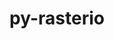 ---
title: "py-rasterio"
layout: cache
categories: [package, develop]
meta: {"versions": ["1.3.2", "1.3.3", "1.3.4", "1.3.6", "1.3.7", "1.3.8"], "compilers": ["apple-clang@=14.0.0", "apple-clang@=14.0.3", "gcc@=11.3.0", "gcc@=7.3.1"], "oss": ["amzn2", "ubuntu22.04", "ventura"], "platforms": ["darwin", "linux"], "targets": ["aarch64", "ivybridge", "x86_64_v3", "x86_64_v4"], "stacks": ["ml-darwin-aarch64-mps", "ml-linux-x86_64-cpu", "ml-linux-x86_64-cuda", "root"], "num_specs": 68, "num_specs_by_stack": {"ml-darwin-aarch64-mps": 16, "root": 68, "ml-linux-x86_64-cuda": 21, "ml-linux-x86_64-cpu": 20}}
spec_details: [{"hash": "verskf3cfyuo5dvygj7vzb4c7wmby4br", "compiler": "apple-clang@=14.0.0", "versions": ["1.3.8"], "os": "ventura", "platform": "darwin", "target": "aarch64", "variants": ["build_system=python_pip"], "stacks": ["ml-darwin-aarch64-mps", "root"], "size": "-", "tarball": "https://binaries.spack.io/develop/build_cache/darwin-ventura-aarch64/apple-clang-14.0.0/py-rasterio-1.3.8/darwin-ventura-aarch64-apple-clang-14.0.0-py-rasterio-1.3.8-verskf3cfyuo5dvygj7vzb4c7wmby4br.spack"}, {"hash": "72domgr2txapcfyelpxsgydltflsjhiy", "compiler": "apple-clang@=14.0.0", "versions": ["1.3.8"], "os": "ventura", "platform": "darwin", "target": "aarch64", "variants": ["build_system=python_pip"], "stacks": ["ml-darwin-aarch64-mps", "root"], "size": "-", "tarball": "https://binaries.spack.io/develop/build_cache/darwin-ventura-aarch64/apple-clang-14.0.0/py-rasterio-1.3.8/darwin-ventura-aarch64-apple-clang-14.0.0-py-rasterio-1.3.8-72domgr2txapcfyelpxsgydltflsjhiy.spack"}, {"hash": "qhtvplr6qafb4w4joqg667ehcxhsvhcb", "compiler": "apple-clang@=14.0.0", "versions": ["1.3.7"], "os": "ventura", "platform": "darwin", "target": "aarch64", "variants": ["build_system=python_pip"], "stacks": ["ml-darwin-aarch64-mps", "root"], "size": "-", "tarball": "https://binaries.spack.io/develop/build_cache/darwin-ventura-aarch64/apple-clang-14.0.0/py-rasterio-1.3.7/darwin-ventura-aarch64-apple-clang-14.0.0-py-rasterio-1.3.7-qhtvplr6qafb4w4joqg667ehcxhsvhcb.spack"}, {"hash": "kxmramcv3vth4bhilkgdaee2spufalu2", "compiler": "apple-clang@=14.0.0", "versions": ["1.3.7"], "os": "ventura", "platform": "darwin", "target": "aarch64", "variants": ["build_system=python_pip"], "stacks": ["ml-darwin-aarch64-mps", "root"], "size": "-", "tarball": "https://binaries.spack.io/develop/build_cache/darwin-ventura-aarch64/apple-clang-14.0.0/py-rasterio-1.3.7/darwin-ventura-aarch64-apple-clang-14.0.0-py-rasterio-1.3.7-kxmramcv3vth4bhilkgdaee2spufalu2.spack"}, {"hash": "tfjew2kyms65skmnf3iudbyf5mrwfhbr", "compiler": "apple-clang@=14.0.3", "versions": ["1.3.8"], "os": "ventura", "platform": "darwin", "target": "aarch64", "variants": ["build_system=python_pip"], "stacks": ["ml-darwin-aarch64-mps", "root"], "size": "-", "tarball": "https://binaries.spack.io/develop/build_cache/darwin-ventura-aarch64/apple-clang-14.0.3/py-rasterio-1.3.8/darwin-ventura-aarch64-apple-clang-14.0.3-py-rasterio-1.3.8-tfjew2kyms65skmnf3iudbyf5mrwfhbr.spack"}, {"hash": "qecypadprta3fx3xhphrnc5jtaf6vfut", "compiler": "apple-clang@=14.0.3", "versions": ["1.3.7"], "os": "ventura", "platform": "darwin", "target": "aarch64", "variants": ["build_system=python_pip"], "stacks": ["ml-darwin-aarch64-mps", "root"], "size": "-", "tarball": "https://binaries.spack.io/develop/build_cache/darwin-ventura-aarch64/apple-clang-14.0.3/py-rasterio-1.3.7/darwin-ventura-aarch64-apple-clang-14.0.3-py-rasterio-1.3.7-qecypadprta3fx3xhphrnc5jtaf6vfut.spack"}, {"hash": "7p6aghbkm3dwllwuaobbdw5isp23ymyi", "compiler": "apple-clang@=14.0.3", "versions": ["1.3.8"], "os": "ventura", "platform": "darwin", "target": "aarch64", "variants": ["build_system=python_pip"], "stacks": ["ml-darwin-aarch64-mps", "root"], "size": "-", "tarball": "https://binaries.spack.io/develop/build_cache/darwin-ventura-aarch64/apple-clang-14.0.3/py-rasterio-1.3.8/darwin-ventura-aarch64-apple-clang-14.0.3-py-rasterio-1.3.8-7p6aghbkm3dwllwuaobbdw5isp23ymyi.spack"}, {"hash": "p7uvedxmdjs25diwajcqo4jyijcmmuul", "compiler": "apple-clang@=14.0.3", "versions": ["1.3.8"], "os": "ventura", "platform": "darwin", "target": "aarch64", "variants": ["build_system=python_pip"], "stacks": ["ml-darwin-aarch64-mps", "root"], "size": "-", "tarball": "https://binaries.spack.io/develop/build_cache/darwin-ventura-aarch64/apple-clang-14.0.3/py-rasterio-1.3.8/darwin-ventura-aarch64-apple-clang-14.0.3-py-rasterio-1.3.8-p7uvedxmdjs25diwajcqo4jyijcmmuul.spack"}, {"hash": "4blf3ekrzydmso6qji65ugzvmyeegopc", "compiler": "apple-clang@=14.0.3", "versions": ["1.3.8"], "os": "ventura", "platform": "darwin", "target": "aarch64", "variants": ["build_system=python_pip"], "stacks": ["ml-darwin-aarch64-mps", "root"], "size": "-", "tarball": "https://binaries.spack.io/develop/build_cache/darwin-ventura-aarch64/apple-clang-14.0.3/py-rasterio-1.3.8/darwin-ventura-aarch64-apple-clang-14.0.3-py-rasterio-1.3.8-4blf3ekrzydmso6qji65ugzvmyeegopc.spack"}, {"hash": "2ldw4mdurl7j2qdq67nuldqc656hesld", "compiler": "apple-clang@=14.0.3", "versions": ["1.3.8"], "os": "ventura", "platform": "darwin", "target": "aarch64", "variants": ["build_system=python_pip"], "stacks": ["ml-darwin-aarch64-mps", "root"], "size": "-", "tarball": "https://binaries.spack.io/develop/build_cache/darwin-ventura-aarch64/apple-clang-14.0.3/py-rasterio-1.3.8/darwin-ventura-aarch64-apple-clang-14.0.3-py-rasterio-1.3.8-2ldw4mdurl7j2qdq67nuldqc656hesld.spack"}, {"hash": "74ee3grfcvbhvkboibj7gx4ovswxv4vg", "compiler": "apple-clang@=14.0.3", "versions": ["1.3.8"], "os": "ventura", "platform": "darwin", "target": "aarch64", "variants": ["build_system=python_pip"], "stacks": ["ml-darwin-aarch64-mps", "root"], "size": "-", "tarball": "https://binaries.spack.io/develop/build_cache/darwin-ventura-aarch64/apple-clang-14.0.3/py-rasterio-1.3.8/darwin-ventura-aarch64-apple-clang-14.0.3-py-rasterio-1.3.8-74ee3grfcvbhvkboibj7gx4ovswxv4vg.spack"}, {"hash": "lludnqgkxudmw6wd2xzqvl4osktcqkys", "compiler": "apple-clang@=14.0.3", "versions": ["1.3.7"], "os": "ventura", "platform": "darwin", "target": "aarch64", "variants": ["build_system=python_pip"], "stacks": ["ml-darwin-aarch64-mps", "root"], "size": "-", "tarball": "https://binaries.spack.io/develop/build_cache/darwin-ventura-aarch64/apple-clang-14.0.3/py-rasterio-1.3.7/darwin-ventura-aarch64-apple-clang-14.0.3-py-rasterio-1.3.7-lludnqgkxudmw6wd2xzqvl4osktcqkys.spack"}, {"hash": "bjmj5kktzltpm23nth7ff7ts6b3o6rxb", "compiler": "apple-clang@=14.0.3", "versions": ["1.3.8"], "os": "ventura", "platform": "darwin", "target": "aarch64", "variants": ["build_system=python_pip"], "stacks": ["ml-darwin-aarch64-mps", "root"], "size": "-", "tarball": "https://binaries.spack.io/develop/build_cache/darwin-ventura-aarch64/apple-clang-14.0.3/py-rasterio-1.3.8/darwin-ventura-aarch64-apple-clang-14.0.3-py-rasterio-1.3.8-bjmj5kktzltpm23nth7ff7ts6b3o6rxb.spack"}, {"hash": "irtwvfc6srgfvzlpen3d2rhgm26xyf5a", "compiler": "apple-clang@=14.0.3", "versions": ["1.3.8"], "os": "ventura", "platform": "darwin", "target": "aarch64", "variants": ["build_system=python_pip"], "stacks": ["ml-darwin-aarch64-mps", "root"], "size": "-", "tarball": "https://binaries.spack.io/develop/build_cache/darwin-ventura-aarch64/apple-clang-14.0.3/py-rasterio-1.3.8/darwin-ventura-aarch64-apple-clang-14.0.3-py-rasterio-1.3.8-irtwvfc6srgfvzlpen3d2rhgm26xyf5a.spack"}, {"hash": "7eeqyq5zlygl3jimqnt6rmediqj7acop", "compiler": "apple-clang@=14.0.3", "versions": ["1.3.8"], "os": "ventura", "platform": "darwin", "target": "aarch64", "variants": ["build_system=python_pip"], "stacks": ["ml-darwin-aarch64-mps", "root"], "size": "-", "tarball": "https://binaries.spack.io/develop/build_cache/darwin-ventura-aarch64/apple-clang-14.0.3/py-rasterio-1.3.8/darwin-ventura-aarch64-apple-clang-14.0.3-py-rasterio-1.3.8-7eeqyq5zlygl3jimqnt6rmediqj7acop.spack"}, {"hash": "gif4hfx7pqtoejlqnl5tjijfleepvl3o", "compiler": "apple-clang@=14.0.3", "versions": ["1.3.8"], "os": "ventura", "platform": "darwin", "target": "aarch64", "variants": ["build_system=python_pip"], "stacks": ["ml-darwin-aarch64-mps", "root"], "size": "-", "tarball": "https://binaries.spack.io/develop/build_cache/darwin-ventura-aarch64/apple-clang-14.0.3/py-rasterio-1.3.8/darwin-ventura-aarch64-apple-clang-14.0.3-py-rasterio-1.3.8-gif4hfx7pqtoejlqnl5tjijfleepvl3o.spack"}, {"hash": "t2pfvtms36witllahj3iufedu4xl7jrm", "compiler": "gcc@=7.3.1", "versions": ["1.3.4"], "os": "amzn2", "platform": "linux", "target": "ivybridge", "variants": ["build_system=python_pip"], "stacks": ["root"], "size": "-", "tarball": "https://binaries.spack.io/develop/build_cache/linux-amzn2-ivybridge/gcc-7.3.1/py-rasterio-1.3.4/linux-amzn2-ivybridge-gcc-7.3.1-py-rasterio-1.3.4-t2pfvtms36witllahj3iufedu4xl7jrm.spack"}, {"hash": "g3dn2o5z5wli5lbi7p5nwlu6msdhmwzy", "compiler": "gcc@=7.3.1", "versions": ["1.3.4"], "os": "amzn2", "platform": "linux", "target": "ivybridge", "variants": ["build_system=python_pip"], "stacks": ["root"], "size": "-", "tarball": "https://binaries.spack.io/develop/build_cache/linux-amzn2-ivybridge/gcc-7.3.1/py-rasterio-1.3.4/linux-amzn2-ivybridge-gcc-7.3.1-py-rasterio-1.3.4-g3dn2o5z5wli5lbi7p5nwlu6msdhmwzy.spack"}, {"hash": "m5xigfjo2iufu6k3foow5px773mdjcwm", "compiler": "gcc@=7.3.1", "versions": ["1.3.4"], "os": "amzn2", "platform": "linux", "target": "ivybridge", "variants": ["build_system=python_pip"], "stacks": ["root"], "size": "-", "tarball": "https://binaries.spack.io/develop/build_cache/linux-amzn2-ivybridge/gcc-7.3.1/py-rasterio-1.3.4/linux-amzn2-ivybridge-gcc-7.3.1-py-rasterio-1.3.4-m5xigfjo2iufu6k3foow5px773mdjcwm.spack"}, {"hash": "vpgtbk2qoh7o66j2wtqpny4h7pqoiwre", "compiler": "gcc@=7.3.1", "versions": ["1.3.4"], "os": "amzn2", "platform": "linux", "target": "ivybridge", "variants": ["build_system=python_pip"], "stacks": ["root"], "size": "-", "tarball": "https://binaries.spack.io/develop/build_cache/linux-amzn2-ivybridge/gcc-7.3.1/py-rasterio-1.3.4/linux-amzn2-ivybridge-gcc-7.3.1-py-rasterio-1.3.4-vpgtbk2qoh7o66j2wtqpny4h7pqoiwre.spack"}, {"hash": "wz2bzzhvmj4mnlqbi6sbbeeq5w42evv6", "compiler": "gcc@=7.3.1", "versions": ["1.3.4"], "os": "amzn2", "platform": "linux", "target": "x86_64_v3", "variants": ["build_system=python_pip"], "stacks": ["root"], "size": "-", "tarball": "https://binaries.spack.io/develop/build_cache/linux-amzn2-x86_64_v3/gcc-7.3.1/py-rasterio-1.3.4/linux-amzn2-x86_64_v3-gcc-7.3.1-py-rasterio-1.3.4-wz2bzzhvmj4mnlqbi6sbbeeq5w42evv6.spack"}, {"hash": "xsky6dgyzpqwqkuzo6umzvqxw575beez", "compiler": "gcc@=7.3.1", "versions": ["1.3.4"], "os": "amzn2", "platform": "linux", "target": "x86_64_v3", "variants": ["build_system=python_pip"], "stacks": ["root"], "size": "-", "tarball": "https://binaries.spack.io/develop/build_cache/linux-amzn2-x86_64_v3/gcc-7.3.1/py-rasterio-1.3.4/linux-amzn2-x86_64_v3-gcc-7.3.1-py-rasterio-1.3.4-xsky6dgyzpqwqkuzo6umzvqxw575beez.spack"}, {"hash": "rwteernduyt75gcebdzuy6xdjhtch4hn", "compiler": "gcc@=7.3.1", "versions": ["1.3.4"], "os": "amzn2", "platform": "linux", "target": "x86_64_v3", "variants": ["build_system=python_pip"], "stacks": ["root"], "size": "-", "tarball": "https://binaries.spack.io/develop/build_cache/linux-amzn2-x86_64_v3/gcc-7.3.1/py-rasterio-1.3.4/linux-amzn2-x86_64_v3-gcc-7.3.1-py-rasterio-1.3.4-rwteernduyt75gcebdzuy6xdjhtch4hn.spack"}, {"hash": "2iu2egh4tmscbe6ee6vtsz6giua75l7m", "compiler": "gcc@=7.3.1", "versions": ["1.3.6"], "os": "amzn2", "platform": "linux", "target": "x86_64_v3", "variants": ["build_system=python_pip"], "stacks": ["root", "ml-linux-x86_64-cuda", "ml-linux-x86_64-cpu"], "size": "-", "tarball": "https://binaries.spack.io/develop/build_cache/linux-amzn2-x86_64_v3/gcc-7.3.1/py-rasterio-1.3.6/linux-amzn2-x86_64_v3-gcc-7.3.1-py-rasterio-1.3.6-2iu2egh4tmscbe6ee6vtsz6giua75l7m.spack"}, {"hash": "auupo6wqcuyohivzp6d3nshzlpwbnwia", "compiler": "gcc@=7.3.1", "versions": ["1.3.3"], "os": "amzn2", "platform": "linux", "target": "x86_64_v3", "variants": ["build_system=python_pip"], "stacks": ["root"], "size": "-", "tarball": "https://binaries.spack.io/develop/build_cache/linux-amzn2-x86_64_v3/gcc-7.3.1/py-rasterio-1.3.3/linux-amzn2-x86_64_v3-gcc-7.3.1-py-rasterio-1.3.3-auupo6wqcuyohivzp6d3nshzlpwbnwia.spack"}, {"hash": "fugjpegih4yu4mtv3zzdrwjwuxvewxfq", "compiler": "gcc@=7.3.1", "versions": ["1.3.3"], "os": "amzn2", "platform": "linux", "target": "x86_64_v3", "variants": [], "stacks": ["root"], "size": "-", "tarball": "https://binaries.spack.io/develop/build_cache/linux-amzn2-x86_64_v3/gcc-7.3.1/py-rasterio-1.3.3/linux-amzn2-x86_64_v3-gcc-7.3.1-py-rasterio-1.3.3-fugjpegih4yu4mtv3zzdrwjwuxvewxfq.spack"}, {"hash": "f6a56r5jt53o2wdpeotbn37u3halhelg", "compiler": "gcc@=7.3.1", "versions": ["1.3.3"], "os": "amzn2", "platform": "linux", "target": "x86_64_v3", "variants": ["build_system=python_pip"], "stacks": ["root"], "size": "-", "tarball": "https://binaries.spack.io/develop/build_cache/linux-amzn2-x86_64_v3/gcc-7.3.1/py-rasterio-1.3.3/linux-amzn2-x86_64_v3-gcc-7.3.1-py-rasterio-1.3.3-f6a56r5jt53o2wdpeotbn37u3halhelg.spack"}, {"hash": "ekzzfubormpuvyon3gdwp445fzetzz65", "compiler": "gcc@=7.3.1", "versions": ["1.3.3"], "os": "amzn2", "platform": "linux", "target": "x86_64_v3", "variants": ["build_system=python_pip"], "stacks": ["root"], "size": "-", "tarball": "https://binaries.spack.io/develop/build_cache/linux-amzn2-x86_64_v3/gcc-7.3.1/py-rasterio-1.3.3/linux-amzn2-x86_64_v3-gcc-7.3.1-py-rasterio-1.3.3-ekzzfubormpuvyon3gdwp445fzetzz65.spack"}, {"hash": "aa5zlz2kuwkqkwm7mkrczsytcfuanzzg", "compiler": "gcc@=7.3.1", "versions": ["1.3.3"], "os": "amzn2", "platform": "linux", "target": "x86_64_v3", "variants": [], "stacks": ["root"], "size": "-", "tarball": "https://binaries.spack.io/develop/build_cache/linux-amzn2-x86_64_v3/gcc-7.3.1/py-rasterio-1.3.3/linux-amzn2-x86_64_v3-gcc-7.3.1-py-rasterio-1.3.3-aa5zlz2kuwkqkwm7mkrczsytcfuanzzg.spack"}, {"hash": "otwwj7vckqtwwpkkuul7cw5a7rriarsn", "compiler": "gcc@=7.3.1", "versions": ["1.3.3"], "os": "amzn2", "platform": "linux", "target": "x86_64_v3", "variants": ["build_system=python_pip"], "stacks": ["root"], "size": "-", "tarball": "https://binaries.spack.io/develop/build_cache/linux-amzn2-x86_64_v3/gcc-7.3.1/py-rasterio-1.3.3/linux-amzn2-x86_64_v3-gcc-7.3.1-py-rasterio-1.3.3-otwwj7vckqtwwpkkuul7cw5a7rriarsn.spack"}, {"hash": "eamjgt3dnfcuajkskgtpazvcvhbcje2h", "compiler": "gcc@=7.3.1", "versions": ["1.3.3"], "os": "amzn2", "platform": "linux", "target": "x86_64_v3", "variants": ["build_system=python_pip"], "stacks": ["root"], "size": "-", "tarball": "https://binaries.spack.io/develop/build_cache/linux-amzn2-x86_64_v3/gcc-7.3.1/py-rasterio-1.3.3/linux-amzn2-x86_64_v3-gcc-7.3.1-py-rasterio-1.3.3-eamjgt3dnfcuajkskgtpazvcvhbcje2h.spack"}, {"hash": "zfommprhhj7cfytgkxv57lbm7gv3s5jw", "compiler": "gcc@=7.3.1", "versions": ["1.3.4"], "os": "amzn2", "platform": "linux", "target": "x86_64_v3", "variants": ["build_system=python_pip"], "stacks": ["root"], "size": "-", "tarball": "https://binaries.spack.io/develop/build_cache/linux-amzn2-x86_64_v3/gcc-7.3.1/py-rasterio-1.3.4/linux-amzn2-x86_64_v3-gcc-7.3.1-py-rasterio-1.3.4-zfommprhhj7cfytgkxv57lbm7gv3s5jw.spack"}, {"hash": "vcat5mfmbuvlclm36iwzdlnor4jtmj5a", "compiler": "gcc@=7.3.1", "versions": ["1.3.2"], "os": "amzn2", "platform": "linux", "target": "x86_64_v4", "variants": [], "stacks": ["root"], "size": "-", "tarball": "https://binaries.spack.io/develop/build_cache/linux-amzn2-x86_64_v4/gcc-7.3.1/py-rasterio-1.3.2/linux-amzn2-x86_64_v4-gcc-7.3.1-py-rasterio-1.3.2-vcat5mfmbuvlclm36iwzdlnor4jtmj5a.spack"}, {"hash": "lyhjoknbe7artuszajf3lk5n5cccxz4e", "compiler": "gcc@=11.3.0", "versions": ["1.3.6"], "os": "ubuntu22.04", "platform": "linux", "target": "x86_64_v3", "variants": ["build_system=python_pip"], "stacks": ["root", "ml-linux-x86_64-cuda"], "size": "-", "tarball": "https://binaries.spack.io/develop/build_cache/linux-ubuntu22.04-x86_64_v3/gcc-11.3.0/py-rasterio-1.3.6/linux-ubuntu22.04-x86_64_v3-gcc-11.3.0-py-rasterio-1.3.6-lyhjoknbe7artuszajf3lk5n5cccxz4e.spack"}, {"hash": "elm2bu7ictzfyflwnkoito7gwhalokym", "compiler": "gcc@=11.3.0", "versions": ["1.3.8"], "os": "ubuntu22.04", "platform": "linux", "target": "x86_64_v3", "variants": ["build_system=python_pip"], "stacks": ["root", "ml-linux-x86_64-cpu"], "size": "-", "tarball": "https://binaries.spack.io/develop/build_cache/linux-ubuntu22.04-x86_64_v3/gcc-11.3.0/py-rasterio-1.3.8/linux-ubuntu22.04-x86_64_v3-gcc-11.3.0-py-rasterio-1.3.8-elm2bu7ictzfyflwnkoito7gwhalokym.spack"}, {"hash": "gxucuoqojlztxxudh3wr3obeowzihdtu", "compiler": "gcc@=11.3.0", "versions": ["1.3.8"], "os": "ubuntu22.04", "platform": "linux", "target": "x86_64_v3", "variants": ["build_system=python_pip"], "stacks": ["root", "ml-linux-x86_64-cuda"], "size": "-", "tarball": "https://binaries.spack.io/develop/build_cache/linux-ubuntu22.04-x86_64_v3/gcc-11.3.0/py-rasterio-1.3.8/linux-ubuntu22.04-x86_64_v3-gcc-11.3.0-py-rasterio-1.3.8-gxucuoqojlztxxudh3wr3obeowzihdtu.spack"}, {"hash": "cibzafifdznnwwaxltgrge4l7s64px2v", "compiler": "gcc@=11.3.0", "versions": ["1.3.6"], "os": "ubuntu22.04", "platform": "linux", "target": "x86_64_v3", "variants": ["build_system=python_pip"], "stacks": ["root", "ml-linux-x86_64-cuda", "ml-linux-x86_64-cpu"], "size": "-", "tarball": "https://binaries.spack.io/develop/build_cache/linux-ubuntu22.04-x86_64_v3/gcc-11.3.0/py-rasterio-1.3.6/linux-ubuntu22.04-x86_64_v3-gcc-11.3.0-py-rasterio-1.3.6-cibzafifdznnwwaxltgrge4l7s64px2v.spack"}, {"hash": "mieptpgxndz7wdnbkfgghxsq775yocja", "compiler": "gcc@=11.3.0", "versions": ["1.3.8"], "os": "ubuntu22.04", "platform": "linux", "target": "x86_64_v3", "variants": ["build_system=python_pip"], "stacks": ["root", "ml-linux-x86_64-cuda"], "size": "-", "tarball": "https://binaries.spack.io/develop/build_cache/linux-ubuntu22.04-x86_64_v3/gcc-11.3.0/py-rasterio-1.3.8/linux-ubuntu22.04-x86_64_v3-gcc-11.3.0-py-rasterio-1.3.8-mieptpgxndz7wdnbkfgghxsq775yocja.spack"}, {"hash": "as6l47vuye2oiy5xryxl4c4h2yzfdhdm", "compiler": "gcc@=11.3.0", "versions": ["1.3.8"], "os": "ubuntu22.04", "platform": "linux", "target": "x86_64_v3", "variants": ["build_system=python_pip"], "stacks": ["root", "ml-linux-x86_64-cpu"], "size": "-", "tarball": "https://binaries.spack.io/develop/build_cache/linux-ubuntu22.04-x86_64_v3/gcc-11.3.0/py-rasterio-1.3.8/linux-ubuntu22.04-x86_64_v3-gcc-11.3.0-py-rasterio-1.3.8-as6l47vuye2oiy5xryxl4c4h2yzfdhdm.spack"}, {"hash": "looyz62tbvdryakv7cuoahu45m4tokxu", "compiler": "gcc@=11.3.0", "versions": ["1.3.6"], "os": "ubuntu22.04", "platform": "linux", "target": "x86_64_v3", "variants": ["build_system=python_pip"], "stacks": ["root", "ml-linux-x86_64-cpu"], "size": "-", "tarball": "https://binaries.spack.io/develop/build_cache/linux-ubuntu22.04-x86_64_v3/gcc-11.3.0/py-rasterio-1.3.6/linux-ubuntu22.04-x86_64_v3-gcc-11.3.0-py-rasterio-1.3.6-looyz62tbvdryakv7cuoahu45m4tokxu.spack"}, {"hash": "j7poxxju7d4vwexp22j736nivflubcgw", "compiler": "gcc@=11.3.0", "versions": ["1.3.6"], "os": "ubuntu22.04", "platform": "linux", "target": "x86_64_v3", "variants": ["build_system=python_pip"], "stacks": ["root", "ml-linux-x86_64-cuda", "ml-linux-x86_64-cpu"], "size": "-", "tarball": "https://binaries.spack.io/develop/build_cache/linux-ubuntu22.04-x86_64_v3/gcc-11.3.0/py-rasterio-1.3.6/linux-ubuntu22.04-x86_64_v3-gcc-11.3.0-py-rasterio-1.3.6-j7poxxju7d4vwexp22j736nivflubcgw.spack"}, {"hash": "bmtb6c2mw7l4lol655iohxll6gxdqtnt", "compiler": "gcc@=11.3.0", "versions": ["1.3.8"], "os": "ubuntu22.04", "platform": "linux", "target": "x86_64_v3", "variants": ["build_system=python_pip"], "stacks": ["root", "ml-linux-x86_64-cuda"], "size": "-", "tarball": "https://binaries.spack.io/develop/build_cache/linux-ubuntu22.04-x86_64_v3/gcc-11.3.0/py-rasterio-1.3.8/linux-ubuntu22.04-x86_64_v3-gcc-11.3.0-py-rasterio-1.3.8-bmtb6c2mw7l4lol655iohxll6gxdqtnt.spack"}, {"hash": "3oo7cuzygv42dix5a3s5ipf5qmtefcog", "compiler": "gcc@=11.3.0", "versions": ["1.3.7"], "os": "ubuntu22.04", "platform": "linux", "target": "x86_64_v3", "variants": ["build_system=python_pip"], "stacks": ["root", "ml-linux-x86_64-cuda"], "size": "-", "tarball": "https://binaries.spack.io/develop/build_cache/linux-ubuntu22.04-x86_64_v3/gcc-11.3.0/py-rasterio-1.3.7/linux-ubuntu22.04-x86_64_v3-gcc-11.3.0-py-rasterio-1.3.7-3oo7cuzygv42dix5a3s5ipf5qmtefcog.spack"}, {"hash": "ben24ahw2bhrpegcgze4gjslw5bof5az", "compiler": "gcc@=11.3.0", "versions": ["1.3.8"], "os": "ubuntu22.04", "platform": "linux", "target": "x86_64_v3", "variants": ["build_system=python_pip"], "stacks": ["root", "ml-linux-x86_64-cpu"], "size": "-", "tarball": "https://binaries.spack.io/develop/build_cache/linux-ubuntu22.04-x86_64_v3/gcc-11.3.0/py-rasterio-1.3.8/linux-ubuntu22.04-x86_64_v3-gcc-11.3.0-py-rasterio-1.3.8-ben24ahw2bhrpegcgze4gjslw5bof5az.spack"}, {"hash": "6rwf5e5bs5xojtj2wtky7piaymwvguq3", "compiler": "gcc@=11.3.0", "versions": ["1.3.7"], "os": "ubuntu22.04", "platform": "linux", "target": "x86_64_v3", "variants": ["build_system=python_pip"], "stacks": ["root", "ml-linux-x86_64-cpu"], "size": "-", "tarball": "https://binaries.spack.io/develop/build_cache/linux-ubuntu22.04-x86_64_v3/gcc-11.3.0/py-rasterio-1.3.7/linux-ubuntu22.04-x86_64_v3-gcc-11.3.0-py-rasterio-1.3.7-6rwf5e5bs5xojtj2wtky7piaymwvguq3.spack"}, {"hash": "sni7hi26q357nn6ionv7qyp54mc6su23", "compiler": "gcc@=11.3.0", "versions": ["1.3.6"], "os": "ubuntu22.04", "platform": "linux", "target": "x86_64_v3", "variants": ["build_system=python_pip"], "stacks": ["root", "ml-linux-x86_64-cuda", "ml-linux-x86_64-cpu"], "size": "-", "tarball": "https://binaries.spack.io/develop/build_cache/linux-ubuntu22.04-x86_64_v3/gcc-11.3.0/py-rasterio-1.3.6/linux-ubuntu22.04-x86_64_v3-gcc-11.3.0-py-rasterio-1.3.6-sni7hi26q357nn6ionv7qyp54mc6su23.spack"}, {"hash": "w3vrwbiw5pstojabotnvoqgz3u6vmyzw", "compiler": "gcc@=11.3.0", "versions": ["1.3.6"], "os": "ubuntu22.04", "platform": "linux", "target": "x86_64_v3", "variants": ["build_system=python_pip"], "stacks": ["root", "ml-linux-x86_64-cuda", "ml-linux-x86_64-cpu"], "size": "-", "tarball": "https://binaries.spack.io/develop/build_cache/linux-ubuntu22.04-x86_64_v3/gcc-11.3.0/py-rasterio-1.3.6/linux-ubuntu22.04-x86_64_v3-gcc-11.3.0-py-rasterio-1.3.6-w3vrwbiw5pstojabotnvoqgz3u6vmyzw.spack"}, {"hash": "iqnqbzzklqrfd53k45xgdsemyoir5udw", "compiler": "gcc@=11.3.0", "versions": ["1.3.8"], "os": "ubuntu22.04", "platform": "linux", "target": "x86_64_v3", "variants": ["build_system=python_pip"], "stacks": ["root", "ml-linux-x86_64-cuda"], "size": "-", "tarball": "https://binaries.spack.io/develop/build_cache/linux-ubuntu22.04-x86_64_v3/gcc-11.3.0/py-rasterio-1.3.8/linux-ubuntu22.04-x86_64_v3-gcc-11.3.0-py-rasterio-1.3.8-iqnqbzzklqrfd53k45xgdsemyoir5udw.spack"}, {"hash": "7sqg6xxogkjv75e7opmjhei3wwntmcuj", "compiler": "gcc@=11.3.0", "versions": ["1.3.7"], "os": "ubuntu22.04", "platform": "linux", "target": "x86_64_v3", "variants": ["build_system=python_pip"], "stacks": ["root", "ml-linux-x86_64-cpu"], "size": "-", "tarball": "https://binaries.spack.io/develop/build_cache/linux-ubuntu22.04-x86_64_v3/gcc-11.3.0/py-rasterio-1.3.7/linux-ubuntu22.04-x86_64_v3-gcc-11.3.0-py-rasterio-1.3.7-7sqg6xxogkjv75e7opmjhei3wwntmcuj.spack"}, {"hash": "c4dr73zzceea5weef4vbjy3aicotbubd", "compiler": "gcc@=11.3.0", "versions": ["1.3.8"], "os": "ubuntu22.04", "platform": "linux", "target": "x86_64_v3", "variants": ["build_system=python_pip"], "stacks": ["root", "ml-linux-x86_64-cuda"], "size": "-", "tarball": "https://binaries.spack.io/develop/build_cache/linux-ubuntu22.04-x86_64_v3/gcc-11.3.0/py-rasterio-1.3.8/linux-ubuntu22.04-x86_64_v3-gcc-11.3.0-py-rasterio-1.3.8-c4dr73zzceea5weef4vbjy3aicotbubd.spack"}, {"hash": "kxou46mwtvedgutvtpas6jyfb2qq6ia7", "compiler": "gcc@=11.3.0", "versions": ["1.3.7"], "os": "ubuntu22.04", "platform": "linux", "target": "x86_64_v3", "variants": ["build_system=python_pip"], "stacks": ["root", "ml-linux-x86_64-cuda"], "size": "-", "tarball": "https://binaries.spack.io/develop/build_cache/linux-ubuntu22.04-x86_64_v3/gcc-11.3.0/py-rasterio-1.3.7/linux-ubuntu22.04-x86_64_v3-gcc-11.3.0-py-rasterio-1.3.7-kxou46mwtvedgutvtpas6jyfb2qq6ia7.spack"}, {"hash": "j3kfzjemejb76yjllww7frx5zrfe4nwq", "compiler": "gcc@=11.3.0", "versions": ["1.3.8"], "os": "ubuntu22.04", "platform": "linux", "target": "x86_64_v3", "variants": ["build_system=python_pip"], "stacks": ["root", "ml-linux-x86_64-cuda"], "size": "-", "tarball": "https://binaries.spack.io/develop/build_cache/linux-ubuntu22.04-x86_64_v3/gcc-11.3.0/py-rasterio-1.3.8/linux-ubuntu22.04-x86_64_v3-gcc-11.3.0-py-rasterio-1.3.8-j3kfzjemejb76yjllww7frx5zrfe4nwq.spack"}, {"hash": "zrjlu2fgussyneon27g2h35quyqzc2mh", "compiler": "gcc@=11.3.0", "versions": ["1.3.7"], "os": "ubuntu22.04", "platform": "linux", "target": "x86_64_v3", "variants": ["build_system=python_pip"], "stacks": ["root", "ml-linux-x86_64-cuda"], "size": "-", "tarball": "https://binaries.spack.io/develop/build_cache/linux-ubuntu22.04-x86_64_v3/gcc-11.3.0/py-rasterio-1.3.7/linux-ubuntu22.04-x86_64_v3-gcc-11.3.0-py-rasterio-1.3.7-zrjlu2fgussyneon27g2h35quyqzc2mh.spack"}, {"hash": "5hqsnt3542uvnfnymnawbfpld7gvwgrq", "compiler": "gcc@=11.3.0", "versions": ["1.3.8"], "os": "ubuntu22.04", "platform": "linux", "target": "x86_64_v3", "variants": ["build_system=python_pip"], "stacks": ["root", "ml-linux-x86_64-cuda"], "size": "-", "tarball": "https://binaries.spack.io/develop/build_cache/linux-ubuntu22.04-x86_64_v3/gcc-11.3.0/py-rasterio-1.3.8/linux-ubuntu22.04-x86_64_v3-gcc-11.3.0-py-rasterio-1.3.8-5hqsnt3542uvnfnymnawbfpld7gvwgrq.spack"}, {"hash": "3yosgoca646byygwl7etdsecle2doxmq", "compiler": "gcc@=11.3.0", "versions": ["1.3.8"], "os": "ubuntu22.04", "platform": "linux", "target": "x86_64_v3", "variants": ["build_system=python_pip"], "stacks": ["root", "ml-linux-x86_64-cuda"], "size": "-", "tarball": "https://binaries.spack.io/develop/build_cache/linux-ubuntu22.04-x86_64_v3/gcc-11.3.0/py-rasterio-1.3.8/linux-ubuntu22.04-x86_64_v3-gcc-11.3.0-py-rasterio-1.3.8-3yosgoca646byygwl7etdsecle2doxmq.spack"}, {"hash": "ogtuxhzrufnqwnv7yy3gebnx73e2s2wm", "compiler": "gcc@=11.3.0", "versions": ["1.3.8"], "os": "ubuntu22.04", "platform": "linux", "target": "x86_64_v3", "variants": ["build_system=python_pip"], "stacks": ["root", "ml-linux-x86_64-cpu"], "size": "-", "tarball": "https://binaries.spack.io/develop/build_cache/linux-ubuntu22.04-x86_64_v3/gcc-11.3.0/py-rasterio-1.3.8/linux-ubuntu22.04-x86_64_v3-gcc-11.3.0-py-rasterio-1.3.8-ogtuxhzrufnqwnv7yy3gebnx73e2s2wm.spack"}, {"hash": "zbewwewdrcdjy2dj3bsk23yhl2dxzv5a", "compiler": "gcc@=11.3.0", "versions": ["1.3.7"], "os": "ubuntu22.04", "platform": "linux", "target": "x86_64_v3", "variants": ["build_system=python_pip"], "stacks": ["root", "ml-linux-x86_64-cpu"], "size": "-", "tarball": "https://binaries.spack.io/develop/build_cache/linux-ubuntu22.04-x86_64_v3/gcc-11.3.0/py-rasterio-1.3.7/linux-ubuntu22.04-x86_64_v3-gcc-11.3.0-py-rasterio-1.3.7-zbewwewdrcdjy2dj3bsk23yhl2dxzv5a.spack"}, {"hash": "m5wvzbulufy3iwsr6lzexqnbpeepcas6", "compiler": "gcc@=11.3.0", "versions": ["1.3.8"], "os": "ubuntu22.04", "platform": "linux", "target": "x86_64_v3", "variants": ["build_system=python_pip"], "stacks": ["root", "ml-linux-x86_64-cpu"], "size": "-", "tarball": "https://binaries.spack.io/develop/build_cache/linux-ubuntu22.04-x86_64_v3/gcc-11.3.0/py-rasterio-1.3.8/linux-ubuntu22.04-x86_64_v3-gcc-11.3.0-py-rasterio-1.3.8-m5wvzbulufy3iwsr6lzexqnbpeepcas6.spack"}, {"hash": "472xoltdmapciyb2noqvyb6a55ucpcpy", "compiler": "gcc@=11.3.0", "versions": ["1.3.8"], "os": "ubuntu22.04", "platform": "linux", "target": "x86_64_v3", "variants": ["build_system=python_pip"], "stacks": ["root", "ml-linux-x86_64-cuda"], "size": "-", "tarball": "https://binaries.spack.io/develop/build_cache/linux-ubuntu22.04-x86_64_v3/gcc-11.3.0/py-rasterio-1.3.8/linux-ubuntu22.04-x86_64_v3-gcc-11.3.0-py-rasterio-1.3.8-472xoltdmapciyb2noqvyb6a55ucpcpy.spack"}, {"hash": "n5j3xeor6j6dmmhdawmerk5ucswuhmz3", "compiler": "gcc@=11.3.0", "versions": ["1.3.8"], "os": "ubuntu22.04", "platform": "linux", "target": "x86_64_v3", "variants": ["build_system=python_pip"], "stacks": ["root", "ml-linux-x86_64-cpu"], "size": "-", "tarball": "https://binaries.spack.io/develop/build_cache/linux-ubuntu22.04-x86_64_v3/gcc-11.3.0/py-rasterio-1.3.8/linux-ubuntu22.04-x86_64_v3-gcc-11.3.0-py-rasterio-1.3.8-n5j3xeor6j6dmmhdawmerk5ucswuhmz3.spack"}, {"hash": "unburt3qjnibabm5jhd4nmrdy2ztokby", "compiler": "gcc@=11.3.0", "versions": ["1.3.8"], "os": "ubuntu22.04", "platform": "linux", "target": "x86_64_v3", "variants": ["build_system=python_pip"], "stacks": ["root", "ml-linux-x86_64-cpu"], "size": "-", "tarball": "https://binaries.spack.io/develop/build_cache/linux-ubuntu22.04-x86_64_v3/gcc-11.3.0/py-rasterio-1.3.8/linux-ubuntu22.04-x86_64_v3-gcc-11.3.0-py-rasterio-1.3.8-unburt3qjnibabm5jhd4nmrdy2ztokby.spack"}, {"hash": "ppjslvbthfpawfejwfvzxymvb7yxr4r6", "compiler": "gcc@=11.3.0", "versions": ["1.3.8"], "os": "ubuntu22.04", "platform": "linux", "target": "x86_64_v3", "variants": ["build_system=python_pip"], "stacks": ["root", "ml-linux-x86_64-cpu"], "size": "-", "tarball": "https://binaries.spack.io/develop/build_cache/linux-ubuntu22.04-x86_64_v3/gcc-11.3.0/py-rasterio-1.3.8/linux-ubuntu22.04-x86_64_v3-gcc-11.3.0-py-rasterio-1.3.8-ppjslvbthfpawfejwfvzxymvb7yxr4r6.spack"}, {"hash": "oxdzz63id45oanq3eprzgb4et7qa6q2x", "compiler": "gcc@=11.3.0", "versions": ["1.3.8"], "os": "ubuntu22.04", "platform": "linux", "target": "x86_64_v3", "variants": ["build_system=python_pip"], "stacks": ["root", "ml-linux-x86_64-cpu"], "size": "-", "tarball": "https://binaries.spack.io/develop/build_cache/linux-ubuntu22.04-x86_64_v3/gcc-11.3.0/py-rasterio-1.3.8/linux-ubuntu22.04-x86_64_v3-gcc-11.3.0-py-rasterio-1.3.8-oxdzz63id45oanq3eprzgb4et7qa6q2x.spack"}, {"hash": "uxhoxzcakavxnuombi65davdj7eq6zbw", "compiler": "gcc@=11.3.0", "versions": ["1.3.8"], "os": "ubuntu22.04", "platform": "linux", "target": "x86_64_v3", "variants": ["build_system=python_pip"], "stacks": ["root", "ml-linux-x86_64-cuda"], "size": "-", "tarball": "https://binaries.spack.io/develop/build_cache/linux-ubuntu22.04-x86_64_v3/gcc-11.3.0/py-rasterio-1.3.8/linux-ubuntu22.04-x86_64_v3-gcc-11.3.0-py-rasterio-1.3.8-uxhoxzcakavxnuombi65davdj7eq6zbw.spack"}, {"hash": "xz7h6xjp772wfcafcq35irm7kfmgeklp", "compiler": "gcc@=11.3.0", "versions": ["1.3.8"], "os": "ubuntu22.04", "platform": "linux", "target": "x86_64_v3", "variants": ["build_system=python_pip"], "stacks": ["root", "ml-linux-x86_64-cuda"], "size": "-", "tarball": "https://binaries.spack.io/develop/build_cache/linux-ubuntu22.04-x86_64_v3/gcc-11.3.0/py-rasterio-1.3.8/linux-ubuntu22.04-x86_64_v3-gcc-11.3.0-py-rasterio-1.3.8-xz7h6xjp772wfcafcq35irm7kfmgeklp.spack"}, {"hash": "qs34uzl4att2bgxvhamxntcjnqck2ah6", "compiler": "gcc@=11.3.0", "versions": ["1.3.8"], "os": "ubuntu22.04", "platform": "linux", "target": "x86_64_v3", "variants": ["build_system=python_pip"], "stacks": ["root", "ml-linux-x86_64-cpu"], "size": "-", "tarball": "https://binaries.spack.io/develop/build_cache/linux-ubuntu22.04-x86_64_v3/gcc-11.3.0/py-rasterio-1.3.8/linux-ubuntu22.04-x86_64_v3-gcc-11.3.0-py-rasterio-1.3.8-qs34uzl4att2bgxvhamxntcjnqck2ah6.spack"}, {"hash": "xsse5nthyoknwfmcjrxdlek64zqszrwz", "compiler": "gcc@=11.3.0", "versions": ["1.3.8"], "os": "ubuntu22.04", "platform": "linux", "target": "x86_64_v3", "variants": ["build_system=python_pip"], "stacks": ["root", "ml-linux-x86_64-cpu"], "size": "-", "tarball": "https://binaries.spack.io/develop/build_cache/linux-ubuntu22.04-x86_64_v3/gcc-11.3.0/py-rasterio-1.3.8/linux-ubuntu22.04-x86_64_v3-gcc-11.3.0-py-rasterio-1.3.8-xsse5nthyoknwfmcjrxdlek64zqszrwz.spack"}, {"hash": "yfxutmufrx73begdb7zodibo24fb6dyb", "compiler": "gcc@=11.3.0", "versions": ["1.3.8"], "os": "ubuntu22.04", "platform": "linux", "target": "x86_64_v3", "variants": ["build_system=python_pip"], "stacks": ["root", "ml-linux-x86_64-cuda"], "size": "-", "tarball": "https://binaries.spack.io/develop/build_cache/linux-ubuntu22.04-x86_64_v3/gcc-11.3.0/py-rasterio-1.3.8/linux-ubuntu22.04-x86_64_v3-gcc-11.3.0-py-rasterio-1.3.8-yfxutmufrx73begdb7zodibo24fb6dyb.spack"}]
---